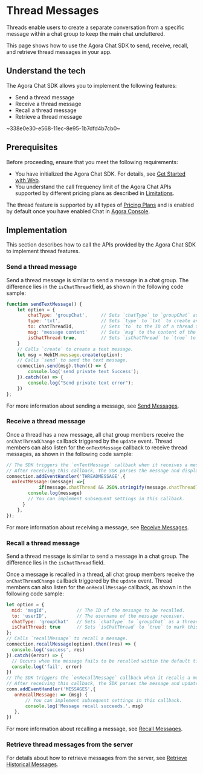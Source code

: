 # Thread Messages

Threads enable users to create a separate conversation from a specific message within a chat group to keep the main chat uncluttered.

This page shows how to use the Agora Chat SDK to send, receive, recall, and retrieve thread messages in your app.

## Understand the tech

The Agora Chat SDK allows you to implement the following features:

- Send a thread message
- Receive a thread message
- Recall a thread message
- Retrieve a thread message

~338e0e30-e568-11ec-8e95-1b7dfd4b7cb0~


## Prerequisites

Before proceeding, ensure that you meet the following requirements:

- You have initialized the Agora Chat SDK. For details, see [Get Started with Web](./agora_chat_get_started_web?platform=Web).
- You understand the call frequency limit of the Agora Chat APIs supported by different pricing plans as described in [Limitations](./agora_chat_limitation?platform=Web).

<div class="alert info">The thread feature is supported by all types of <a href="https://docs.agora.io/en/agora-chat/agora_chat_plan">Pricing Plans</a> and is enabled by default once you have enabled Chat in <a href="https://console.agora.io/">Agora Console</a>.</div>


## Implementation

This section describes how to call the APIs provided by the Agora Chat SDK to implement thread features.

### Send a thread message

Send a thread message is similar to send a message in a chat group. The difference lies in the `isChatThread` field, as shown in the following code sample:

```javascript
function sendTextMessage() {
    let option = {
        chatType: 'groupChat',     // Sets `chatType` to `groupChat` as a thread belongs to a chat group.
        type: 'txt',               // Sets `type` to `txt` to create and send a text message.
        to: chatThreadId,          // Sets `to` to the ID of a thread that receives the text message.
        msg: 'message content'     // Sets `msg` to the content of the text message.
        isChatThread:true,         // Sets `isChatThread` to `true` to mark this message as a thread message.
    }
    // Calls `create` to create a text message.
    let msg = WebIM.message.create(option); 
    // Calls `send` to send the text message.
    connection.send(msg).then(() => {
        console.log('send private text Success');  
    }).catch((e) => {
        console.log("Send private text error");  
    })
};
```

For more information about sending a message, see [Send Messages](./agora_chat_send_receive_message_web?platform=Web#send-a-text-message).


### Receive a thread message

Once a thread has a new message, all chat group members receive the `onChatThreadChange` callback triggered by the `update` event. Thread members can also listen for the `onTextMessage` callback to receive thread messages, as shown in the following code sample:

```javascript
// The SDK triggers the `onTextMessage` callback when it receives a message.
// After receiving this callback, the SDK parses the message and displays it.
connection.addEventHandler('THREADMESSAGE',{
  onTextMessage:(message) =>{
			if(message.chatThread && JSON.stringify(message.chatThread)!=='{}'){
        console.log(message)
        // You can implement subsequent settings in this callback.
      }
	},
});
```

For more information about receiving a message, see [Receive Messages](./agora_chat_send_receive_message_web?platform=Web#receive-a-message).


### Recall a thread message

Send a thread message is similar to send a message in a chat group. The difference lies in the `isChatThread` field.

Once a message is recalled in a thread, all chat group members receive the `onChatThreadChange` callback triggered by the `update` event. Thread members can also listen for the `onRecallMessage` callback, as shown in the following code sample:

```javascript
let option = {
  mid: 'msgId',           // The ID of the message to be recalled.
  to: 'userID',           // The username of the message receiver.
  chatType: 'groupChat'   // Sets `chatType` to `groupChat` as a thread belongs to a chat group.
  isChatThread: true      // Sets `isChatThread` to `true` to mark this message as a thread message.
};
// Calls `recallMessage` to recall a message.
connection.recallMessage(option).then((res) => {
  console.log('success', res)
}).catch((error) => {
  // Occurs when the message fails to be recalled within the default time limit of two minutes.
  console.log('fail', error)
})
// The SDK triggers the `onRecallMessage` callback when it recalls a message.
// After receiving this callback, the SDK parses the message and updates its display.
conn.addEventHandler('MESSAGES',{
   onRecallMessage: => (msg) {
       // You can implement subsequent settings in this callback.
   	   console.log('Message recall succeeds.'，msg) 
   }, 
})
```

For more information about recalling a message, see [Recall Messages](./agora_chat_send_receive_message_web?platform=Web#recall-a-message).


### Retrieve thread messages from the server

For details about how to retrieve messages from the server, see [Retrieve Historical Messages](./agora_chat_retrieve_message_web?platform=Web#retrieve-historical-messages-of-the-specified-conversation).
